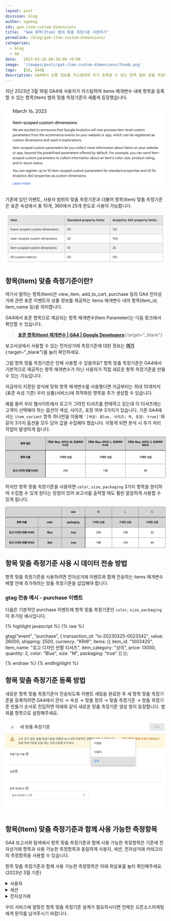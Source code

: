 ```yaml
---
layout: post
division: blog
author: ogaeng
ids: ga4-item-custom-dimensions
title:  "GA4 항목(Item) 범위 맞춤 측정기준 사용하기"
permalink: /blog/ga4-item-custom-dimensions/
categories:
  - blog
  - GA
date:   2023-03-26 00:30:00 +9:00
image:  '/images/posts/ga4-item-custom-dimensions/thumb.png'
tags:   [GA, GA4]
description: GA4에서 상품 정보를 커스텀하여 추가 등록할 수 있는 항목 범위 맞춤 측정기준에 대해 소개합니다.
---
```


지난 2023년 3월 16일 GA4에 사용자가 커스텀하여 items 매개변수 내에 항목을 등록할 수 있는 항목(Item) 범위 맞춤 측정기준이 새롭게 등장했습니다.

![업데이트 사항](/images/posts/ga4-item-custom-dimensions/01.png)

기존에 있던 이벤트, 사용자 범위의 맞춤 측정기준과 더불어 항목(Item) 맞춤 측정기준은 표준 속성에서 총 10개, 360에서 25개 한도로 사용이 가능합니다.

![측정기준 한도](/images/posts/ga4-item-custom-dimensions/02.png)

## 항목(Item) 맞춤 측정기준이란?

여기서 말하는 항목(Item)은 view_item, add_to_cart, purchase 등의 GA4 전자상거래 관련 표준 이벤트의 상품 정보를 제공하는 items 매개변수 내의 항목(item_id, item_name 등)을 의미합니다.

GA4에서 표준 항목으로 제공되는 항목 매개변수(Item Parameter)는 다음 링크에서 확인할 수 있습니다.

> [**표준 항목(Item) 매개변수 \| GA4 \| Google Developers**](https://developers.google.com/analytics/devguides/collection/ga4/reference/events?client_type=gtag&hl=en#purchase_item){:target="_blank"}
> 

보고서상에서 사용할 수 있는 전자상거래 측정기준에 대한 정보는 [**여기**](https://support.google.com/analytics/answer/9143382?hl=ko&ref_topic=11151952#zippy=%2C%EC%A0%84%EC%9E%90%EC%83%81%EA%B1%B0%EB%9E%98){:target="_blank"}를 눌러 확인하세요.

그럼 항목 맞춤 측정기준은 언제 사용할 수 있을까요? 항목 맞춤 측정기준은 GA4에서 기본적으로 제공하는 항목 매개변수가 아닌 사용자가 직접 새로운 항목 측정기준을 만들 수 있는 기능입니다.

지금까지 지정된 양식에 맞춰 항목 매개변수를 사용했다면 지금부터는 최대 10개까지(표준 속성 기준) 우리 상품(서비스)에 최적화된 항목을 추가 생성할 수 있습니다.

예를 들어 우리 웹사이트에서 로고가 그려진 티셔츠를 판매하고 있는데 이 티셔츠에는 고객이 선택해야 하는 옵션이 색상, 사이즈, 포장 여부 3가지가 있습니다. 기존 GA4에서는 `item_variant` 항목 하나만을 이용해 `'[색상: Blue, 사이즈: M, 포장: true]'`와 같이 3가지 옵션을 모두 담아 값을 수집해야 했습니다. 이렇게 되면 분석 시 추가 처리 작업이 발생하게 됩니다.

![기존 수집 방식](/images/posts/ga4-item-custom-dimensions/03.png)

하지만 항목 맞춤 측정기준을 사용하면 `color`, `size`, `packaging` 3가지 항목을 분리하여 수집할 수 있게 된다는 장점이 있어 보고서를 출력할 때도 훨씬 깔끔하게 사용할 수 있게 됩니다.

![항목 맞춤 측정기준 사용](/images/posts/ga4-item-custom-dimensions/04.png)

## 항목 맞춤 측정기준 사용 시 데이터 전송 방법

항목 맞춤 측정기준을 사용하려면 전자상거래 이벤트와 함께 전송하는 items 매개변수 배열 안에 추가하려는 맞춤 측정기준을 삽입해야 합니다.

### gtag 전송 예시 - purchase 이벤트

다음은 기본적인 purchase 이벤트에 항목 맞춤 측정기준인 `color`, `size`, `packaging`이 추가된 예시입니다.

{% highlight javascript %}
{% raw %}

gtag("event", "purchase", {
    transaction_id: "tx-20230325-0023342",
    value: 26000,
    shipping: 2500,
    currency: "KRW",
    items: [{
      item_id: "1003420",
      item_name: "로고 디자인 반팔 티셔츠",
      item_category: "상의",
      price: 13000,
      quantity: 2,
      color: "Blue",
      size: "M",
      packaging: "true"
    }]
});

{% endraw %}
{% endhighlight %}

## 항목 맞춤 측정기준 등록 방법

새로운 항목 맞춤 측정기준이 전송되도록 이벤트 세팅을 완료한 후 새 항목 맞춤 측정기준을 등록하려면 GA4에서 관리 → 속성 → 맞춤 정의 → 맞춤 측정기준 → 맞춤 측정기준 만들기 순서로 진입하면 아래와 같이 새로운 맞춤 측정기준 생성 창이 등장합니다. 범위를 항목으로 설정해주세요.

![맞춤 측정기준 등록](/images/posts/ga4-item-custom-dimensions/05.png)

## 항목(Item) 맞춤 측정기준과 함께 사용 가능한 측정항목

GA4 보고서와 탐색에서 항목 맞춤 측정기준과 함께 사용 가능한 측정항목은 기존에 전자상거래 항목과 사용 가능한 측정항목과 동일하게 사용자, 세션, 전자상거래 카테고리의 측정항목을 사용할 수 있습니다.

항목 맞춤 측정기준과 함께 사용 가능한 측정항목은 아래 화살표를 눌러 확인해주세요. (2023년 3월 기준)

<details>
<summary class="summary_toggle">사용자</summary>
<div markdown="1">
- 사용자 전환율
- 전체 구매자 수
- 처음 구매자 수
- 처음 구매자 전환
- 총 사용자
- 최대 일일 구매자 수
- 최소 일일 구매자 수
- 평균 일일 구매자 수
- 활성 사용자
- DAU/MAU
- DAU/WAU
- WAU/MAU
</div>
</details>

<details>
<summary class="summary_toggle">세션</summary>
<div markdown="1">
- 사용자당 세션
- 사용자당 참여 세션수
- 세션 전환율
- 세션수
- 이탈률
- 참여 세션수
- 참여율
</div>
</details>

<details>
<summary class="summary_toggle">전자상거래</summary>
<div markdown="1">
- 결제된 상품
- 구매한 상품
- 목록에서 조회된 상품
- 목록에서 클릭된 상품
- 상품 수량
- 상품 수익
- 상품 할인 금액
- 장바구니에 추가된 상품
- 조회된 상품
- 프로모션에서 조회된 상품
- 프로모션에서 클릭된 상품
</div>
</details>

우리 서비스에 알맞은 항목 맞춤 측정기준 설계가 필요하시다면 언제든 오픈소스마케팅에게 문의를 남겨주시기 바랍니다.